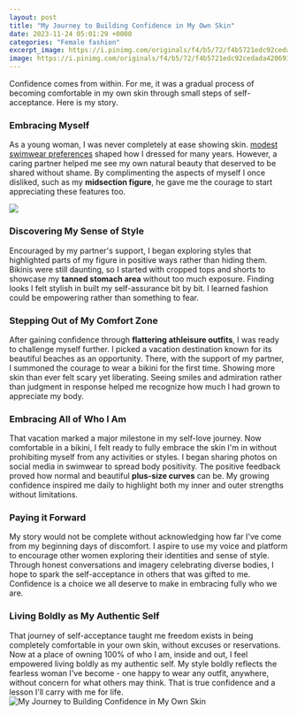 ```yaml
---
layout: post
title: "My Journey to Building Confidence in My Own Skin"
date: 2023-11-24 05:01:29 +0000
categories: "Female fashion"
excerpt_image: https://i.pinimg.com/originals/f4/b5/72/f4b5721edc92cedada420693cba017f5.png
image: https://i.pinimg.com/originals/f4/b5/72/f4b5721edc92cedada420693cba017f5.png
---
```


Confidence comes from within. For me, it was a gradual process of becoming comfortable in my own skin through small steps of self-acceptance. Here is my story.
### Embracing Myself
As a young woman, I was never completely at ease showing skin. [modest swimwear preferences](https://yt.io.vn/collection/ahart) shaped how I dressed for many years. However, a caring partner helped me see my own natural beauty that deserved to be shared without shame. By complimenting the aspects of myself I once disliked, such as my **midsection figure**, he gave me the courage to start appreciating these features too. 

![](https://i.pinimg.com/originals/b2/c4/33/b2c43372e4a66a3ff61e7f3de9a2280d.png)
### Discovering My Sense of Style  
Encouraged by my partner's support, I began exploring styles that highlighted parts of my figure in positive ways rather than hiding them. Bikinis were still daunting, so I started with cropped tops and shorts to showcase my **tanned stomach area** without too much exposure. Finding looks I felt stylish in built my self-assurance bit by bit. I learned fashion could be empowering rather than something to fear.
### Stepping Out of My Comfort Zone
After gaining confidence through **flattering athleisure outfits**, I was ready to challenge myself further. I picked a vacation destination known for its beautiful beaches as an opportunity. There, with the support of my partner, I summoned the courage to wear a bikini for the first time. Showing more skin than ever felt scary yet liberating. Seeing smiles and admiration rather than judgment in response helped me recognize how much I had grown to appreciate my body.
### Embracing All of Who I Am  
That vacation marked a major milestone in my self-love journey. Now comfortable in a bikini, I felt ready to fully embrace the skin I'm in without prohibiting myself from any activities or styles. I began sharing photos on social media in swimwear to spread body positivity. The positive feedback proved how normal and beautiful **plus-size curves** can be. My growing confidence inspired me daily to highlight both my inner and outer strengths without limitations.
### Paying it Forward  
My story would not be complete without acknowledging how far I've come from my beginning days of discomfort. I aspire to use my voice and platform to encourage other women exploring their identities and sense of style. Through honest conversations and imagery celebrating diverse bodies, I hope to spark the self-acceptance in others that was gifted to me. Confidence is a choice we all deserve to make in embracing fully who we are.
### Living Boldly as My Authentic Self
That journey of self-acceptance taught me freedom exists in being completely comfortable in your own skin, without excuses or reservations. Now at a place of owning 100% of who I am, inside and out, I feel empowered living boldly as my authentic self. My style boldly reflects the fearless woman I've become - one happy to wear any outfit, anywhere, without concern for what others may think. That is true confidence and a lesson I'll carry with me for life.
![My Journey to Building Confidence in My Own Skin](https://i.pinimg.com/originals/f4/b5/72/f4b5721edc92cedada420693cba017f5.png)
